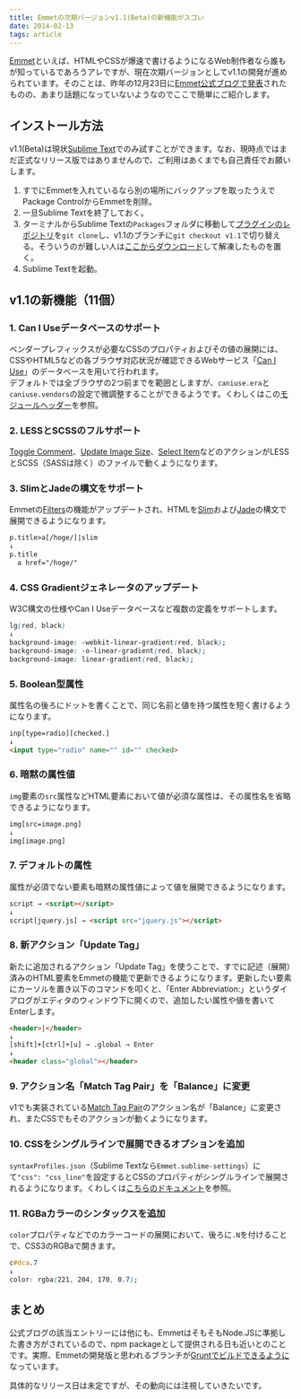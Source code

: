 ```yaml
---
title: Emmetの次期バージョンv1.1(Beta)の新機能がスゴい
date: 2014-02-13
tags: article
---
```


[Emmet](http://emmet.io/)といえば、HTMLやCSSが爆速で書けるようになるWeb制作者なら誰もが知っているであろうアレですが、現在次期バージョンとしてv1.1の開発が進められています。そのことは、昨年の12月23日に[Emmet公式ブログで発表](http://emmet.io/blog/beta-v1-1/)されたものの、あまり話題になっていないようなのでここで簡単にご紹介します。

## インストール方法

v1.1(Beta)は現状[Sublime Text](http://www.sublimetext.com/)でのみ試すことができます。なお、現時点ではまだ正式なリリース版ではありませんので、ご利用はあくまでも自己責任でお願いします。

1. すでにEmmetを入れているなら別の場所にバックアップを取ったうえでPackage ControlからEmmetを削除。
2. 一旦Sublime Textを終了しておく。
3. ターミナルからSublime Textの``Packages``フォルダに移動して[プラグインのレポジトリ](https://github.com/sergeche/emmet-sublime/)を``git clone``し、v1.1のブランチに``git checkout v1.1``で切り替える。そういうのが難しい人は[ここからダウンロード](https://github.com/sergeche/emmet-sublime/archive/v1.1.zip)して解凍したものを置く。
4. Sublime Textを起動。

## v1.1の新機能（11個）

### 1. Can I Useデータベースのサポート

ベンダープレフィックスが必要なCSSのプロパティおよびその値の展開には、CSSやHTML5などの各ブラウザ対応状況が確認できるWebサービス「[Can I Use](http://caniuse.com/)」のデータベースを用いて行われます。<br>
デフォルトでは全ブラウザの2つ前までを範囲としますが、``caniuse.era``と``caniuse.vendors``の設定で微調整することができるようです。くわしくはこの[モジュールヘッダー](https://github.com/emmetio/emmet/blob/umd/lib/assets/caniuse.js#L19)を参照。

### 2. LESSとSCSSのフルサポート

[Toggle Comment](http://docs.emmet.io/actions/toggle-comment/)、[Update Image Size](http://docs.emmet.io/actions/update-image-size/)、[Select Item](http://docs.emmet.io/actions/select-item/)などのアクションがLESSとSCSS（SASSは除く）のファイルで動くようになります。

### 3. SlimとJadeの構文をサポート

Emmetの[Filters](http://docs.emmet.io/filters/)の機能がアップデートされ、HTMLを[Slim](https://github.com/slim-template/slim)および[Jade](https://github.com/visionmedia/jade)の構文で展開できるようになります。

```html
p.title>a[/hoge/]|slim
↓
p.title
  a href="/hoge/"
```

### 4. CSS Gradientジェネレータのアップデート

W3C構文の仕様やCan I Useデータベースなど複数の定義をサポートします。

```css
lg(red, black)
↓
background-image: -webkit-linear-gradient(red, black);
background-image: -o-linear-gradient(red, black);
background-image: linear-gradient(red, black);
```

### 5. Boolean型属性

属性名の後ろにドットを書くことで、同じ名前と値を持つ属性を短く書けるようになります。

```html
inp[type=radio][checked.]
↓
<input type="radio" name="" id="" checked>
```

### 6. 暗黙の属性値

``img``要素の``src``属性などHTML要素において値が必須な属性は、その属性名を省略できるようになります。

```html
img[src=image.png]
↓
img[image.png]
```

### 7. デフォルトの属性

属性が必須でない要素も暗黙の属性値によって値を展開できるようになります。

```html
script → <script></script>
↓
script[jquery.js] → <script src="jquery.js"></script>
```

### 8. 新アクション「Update Tag」

新たに追加されるアクション「Update Tag」を使うことで、すでに記述（展開）済みのHTML要素をEmmetの機能で更新できるようになります。更新したい要素にカーソルを置き以下のコマンドを叩くと、「Enter Abbreviation:」というダイアログがエディタのウィンドウ下に開くので、追加したい属性や値を書いてEnterします。

```html
<header>|</header>
↓
[shift]+[ctrl]+[u] → .global → Enter
↓
<header class="global"></header>
```

### 9. アクション名「Match Tag Pair」を「Balance」に変更

v1でも実装されている[Match Tag Pair](http://docs.emmet.io/actions/match-pair/)のアクション名が「Balance」に変更され、またCSSでもそのアクションが動くようになります。

### 10. CSSをシングルラインで展開できるオプションを追加

``syntaxProfiles.json``（Sublime Textなら``Emmet.sublime-settings``）にて``"css": "css_line"``を設定するとCSSのプロパティがシングルラインで展開されるようになります。くわしくは[こちらのドキュメント](http://docs.emmet.io/customization/syntax-profiles/)を参照。

### 11. RGBaカラーのシンタックスを追加

``color``プロパティなどでのカラーコードの展開において、後ろに``.N``を付けることで、CSS3のRGBaで開きます。

```css
c#dca.7
↓
color: rgba(221, 204, 170, 0.7);
```

## まとめ

公式ブログの該当エントリーには他にも、EmmetはそもそもNode.JSに準拠した書き方がされているので、npm packageとして提供される日も近いとのことです。実際、Emmetの開発版と思われるブランチが[Gruntでビルドできるように](https://github.com/emmetio/emmet/blob/umd/Gruntfile.js)なっています。

具体的なリリース日は未定ですが、その動向には注視していきたいです。
